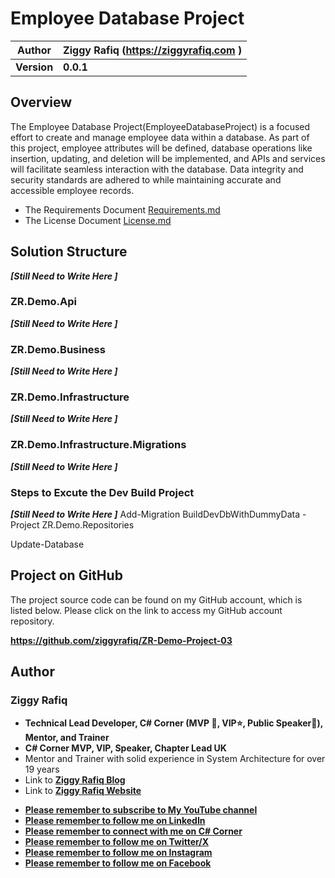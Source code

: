 # Employee Database Project

| Author      | Ziggy Rafiq (<https://ziggyrafiq.com> ) |
| ----------- | --------------------------------------- |
| **Version** | **0.0.1**                               |

## Overview
The Employee Database Project(EmployeeDatabaseProject) is a focused effort to create and manage employee data within a database. As part of this project, employee attributes will be defined, database operations like insertion, updating, and deletion will be implemented, and APIs and services will facilitate seamless interaction with the database. Data integrity and security standards are adhered to while maintaining accurate and accessible employee records.

- The Requirements Document [Requirements.md](Requirements.md)
- The License Document [License.md](LICENSE.md)

## Solution Structure

**_[Still Need to Write Here ]_**

### ZR.Demo.Api

**_[Still Need to Write Here ]_**

### ZR.Demo.Business

**_[Still Need to Write Here ]_**

### ZR.Demo.Infrastructure

**_[Still Need to Write Here ]_**

### ZR.Demo.Infrastructure.Migrations

**_[Still Need to Write Here ]_**

### Steps to Excute the Dev Build Project

**_[Still Need to Write Here ]_**
Add-Migration BuildDevDbWithDummyData -Project ZR.Demo.Repositories


Update-Database

## Project on GitHub

The project source code can be found on my GitHub account, which is listed below. Please click on the link to access my GitHub account repository.

**https://github.com/ziggyrafiq/ZR-Demo-Project-03**

## Author
### Ziggy Rafiq
- **Technical Lead Developer, C# Corner (MVP 🏅, VIP⭐️, Public Speaker🎤), Mentor, and Trainer**
- **C# Corner MVP, VIP, Speaker, Chapter Lead UK**
- Mentor and Trainer with solid experience in System Architecture for over 19 years
- Link to [**Ziggy Rafiq Blog**](https://blog.ziggyrafiq.com)
- Link to [**Ziggy Rafiq Website**](https://ziggyrafiq.com)
* [**Please remember to subscribe to My YouTube channel**](https://www.youtube.com/)
* [**Please remember to follow me on LinkedIn**](https://www.linkedin.com/in/ziggyrafiq/)
* [**Please remember to connect with me on C# Corner**](https://www.c-sharpcorner.com/members/ziggy-rafiq)
* [**Please remember to follow  me on Twitter/X**](https://twitter.com/ziggyrafiq)
* [**Please remember to follow  me on Instagram**](https://www.instagram.com/ziggyrafiq/)
* [**Please remember to follow  me on Facebook**](https://www.facebook.com/ziggyrafiq)

